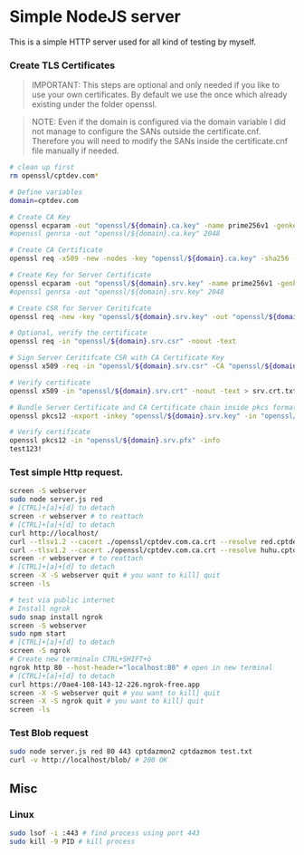 # Simple NodeJS server

This is a simple HTTP server used for all kind of testing by myself.

### Create TLS Certificates

> IMPORTANT: This steps are optional and only needed if you like to use your own certificates. By default we use the once which already existing under the folder openssl.

> NOTE: Even if the domain is configured via the domain variable I did not manage to configure the SANs outside the certificate.cnf. Therefore you will need to modify the SANs inside the certificate.cnf file manually if needed.

~~~ bash
# clean up first
rm openssl/cptdev.com*

# Define variables
domain=cptdev.com

# Create CA Key
openssl ecparam -out "openssl/${domain}.ca.key" -name prime256v1 -genkey
#openssl genrsa -out "openssl/${domain}.ca.key" 2048 

# Create CA Certificate
openssl req -x509 -new -nodes -key "openssl/${domain}.ca.key" -sha256 -days 365 -config certificate.cnf -extensions v3_ca -subj "/CN=${domain} CA" -out "openssl/${domain}.ca.crt"

# Create Key for Server Certificate
openssl ecparam -out "openssl/${domain}.srv.key" -name prime256v1 -genkey
#openssl genrsa -out "openssl/${domain}.srv.key" 2048

# Create CSR for Server Ceritifcate
openssl req -new -key "openssl/${domain}.srv.key" -out "openssl/${domain}.srv.csr" -extensions v3_req -config certificate.cnf -subj "/CN=www.${domain}"

# Optional, verify the certificate
openssl req -in "openssl/${domain}.srv.csr" -noout -text

# Sign Server Ceritifcate CSR with CA Certificate Key
openssl x509 -req -in "openssl/${domain}.srv.csr" -CA "openssl/${domain}.ca.crt" -CAkey "openssl/${domain}.ca.key" -CAcreateserial -out "openssl/${domain}.srv.crt" -days 365 -sha256 -extfile certificate.cnf -extensions v3_req

# Verify certificate
openssl x509 -in "openssl/${domain}.srv.crt" -noout -text > srv.crt.txt

# Bundle Server Certificate and CA Certificate chain inside pkcs format.
openssl pkcs12 -export -inkey "openssl/${domain}.srv.key" -in "openssl/${domain}.srv.crt" -certfile "openssl/${domain}.ca.crt" -out "openssl/${domain}.srv.pfx" -password pass:test123!

# Verify certificate
openssl pkcs12 -in "openssl/${domain}.srv.pfx" -info
test123!
~~~

### Test simple Http request.

~~~ bash
screen -S webserver
sudo node server.js red
# [CTRL]+[a]+[d] to detach
screen -r webserver # to reattach
# [CTRL]+[a]+[d] to detach
curl http://localhost/
curl --tlsv1.2 --cacert ./openssl/cptdev.com.ca.crt --resolve red.cptdev.com:443:127.0.0.1 -v https://red.cptdev.com/ # should server 200 OK
curl --tlsv1.2 --cacert ./openssl/cptdev.com.ca.crt --resolve huhu.cptdev.com:443:127.0.0.1 -v https://huhu.cptdev.com/ # should server 200 OK
screen -r webserver # to reattach
# [CTRL]+[a]+[d] to detach
screen -X -S webserver quit # you want to kill] quit
screen -ls

# test via public internet
# Install ngrok
sudo snap install ngrok
screen -S webserver
sudo npm start
# [CTRL]+[a]+[d] to detach
screen -S ngrok
# Create new terminaln CTRL+SHIFT+ö
ngrok http 80 --host-header="localhost:80" # open in new terminal
# [CTRL]+[a]+[d] to detach
curl https://0ae4-108-143-12-226.ngrok-free.app 
screen -X -S webserver quit # you want to kill] quit
screen -X -S ngrok quit # you want to kill] quit
screen -ls
~~~

### Test Blob request

~~~ bash
sudo node server.js red 80 443 cptdazmon2 cptdazmon test.txt
curl -v http://localhost/blob/ # 200 OK
~~~

## Misc

### Linux

~~~bash
sudo lsof -i :443 # find process using port 443
sudo kill -9 PID # kill process
~~~

